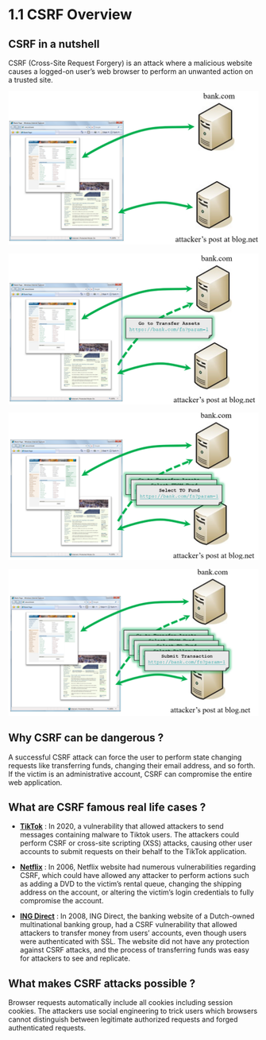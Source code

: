 # 1.1 CSRF Overview

## CSRF in a nutshell

CSRF (Cross-Site Request Forgery) is an attack where a malicious website causes a logged-on user’s web browser to perform an unwanted action on a trusted site.

![csrf-wf-1](../../assets/csrf-wf-1.png)

![csrf-wf-2](../../assets/csrf-wf-2.png)

![csrf-wf-3](../../assets/csrf-wf-3.png)

![csrf-wf-4](../../assets/csrf-wf-4.png)

## Why CSRF can be dangerous ?

A successful CSRF attack can force the user to perform state changing requests like transferring funds, changing their email address, and so forth. If the victim is an administrative account, CSRF can compromise the entire web application.

## What are CSRF famous real life cases ?

- **[TikTok](https://www.zdnet.com/article/tiktok-patches-reflected-xss-bug-one-click-account-takeover-exploit/)** : In 2020, a vulnerability that allowed attackers to send messages containing malware to Tiktok users. The attackers could perform CSRF or cross-site scripting (XSS) attacks, causing other user accounts to submit requests on their behalf to the TikTok application.

- **[Netflix](https://appsecnotes.blogspot.com/2009/01/netflix-csrf-revisited.html
  )** : In 2006, Netflix website had numerous vulnerabilities regarding CSRF, which could have allowed any attacker to perform actions such as adding a DVD to the victim’s rental queue, changing the shipping address on the account, or altering the victim’s login credentials to fully compromise the account.

- **[ING Direct](https://people.eecs.berkeley.edu/~daw/teaching/cs261-f11/reading/csrf.pdf
  )** : In 2008, ING Direct, the banking website of a Dutch-owned multinational banking group, had a CSRF vulnerability that allowed attackers to transfer money from users’ accounts, even though users were authenticated with SSL. The website did not have any protection against CSRF attacks, and the process of transferring funds was easy for attackers to see and replicate.

## What makes CSRF attacks possible ?

Browser requests automatically include all cookies including session cookies. The attackers use social engineering to trick users which browsers cannot distinguish between legitimate authorized requests and forged authenticated requests.

